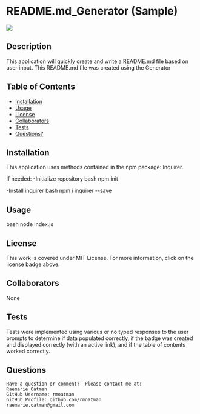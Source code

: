 # README.md_Generator (Sample)

[<img src="https://img.shields.io/badge/license-MIT-brightgreen?link=https://opensource.org/licenses/MIT">](https://opensource.org/licenses/MIT)


## Description

This application will quickly create and write a README.md file based on user input.  This README.md file was created using the Generator


## Table of Contents

- [Installation](#installation)
- [Usage](#usage)
- [License](#license)
- [Collaborators](#collaborators)
- [Tests](#tests)
- [Questions?](#questions)


## Installation

This application uses methods contained in the npm package: Inquirer.

If needed:
-Initialize repository
bash
npm init

-Install inquirer
bash
npm i inquirer --save


## Usage

bash
node index.js


## License

This work is covered under MIT License.  For more information, click on the license badge above.


## Collaborators

None


## Tests

Tests were implemented using various or no typed responses to the user prompts to determine if data populated correctly, if the badge was created and displayed correctly (with an active link), and if the table of contents worked correctly.


## Questions
~~~
Have a question or comment?  Please contact me at:
Raemarie Oatman
GitHub Username: rmoatman
GitHub Profile: github.com/rmoatman
raemarie.oatman@gmail.com
~~~

